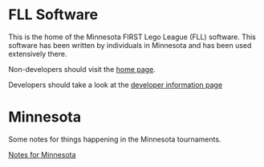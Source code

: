 FLL Software
============
This is the home of the Minnesota FIRST Lego League (FLL) software. This software has been written by individuals in Minnesota and has been used extensively there.

Non-developers should visit the [home page](http://jpschewe.github.io/fll-sw/).

Developers should take a look at the [developer information page](docs/DeveloperInformation.md)

Minnesota
=========

Some notes for things happening in the Minnesota tournaments.

[Notes for Minnesota](scoring/docs/MinnesotaNotes.md)
